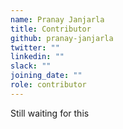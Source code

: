 ```yaml
---
name: Pranay Janjarla
title: Contributor
github: pranay-janjarla
twitter: ""
linkedin: ""
slack: ""
joining_date: ""
role: contributor
---
```


Still waiting for this
